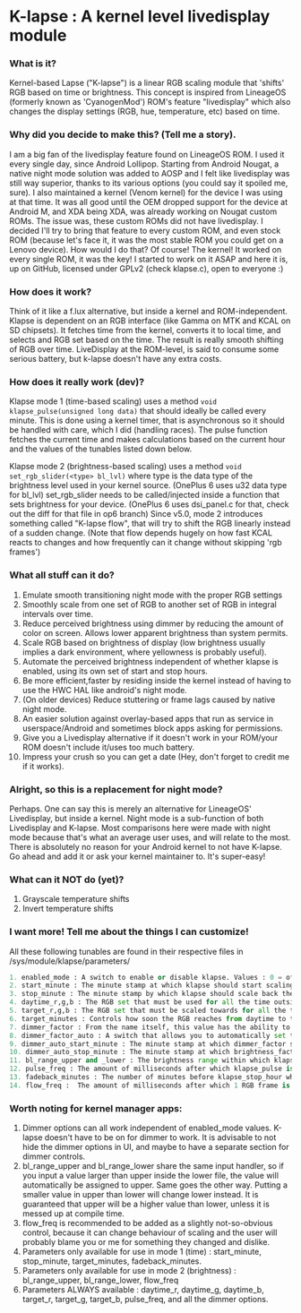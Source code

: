 # K-lapse : A kernel level livedisplay module

### What is it?
Kernel-based Lapse ("K-lapse") is a linear RGB scaling module that 'shifts' RGB based on time or brightness.
This concept is inspired from LineageOS (formerly known as 'CyanogenMod') ROM's feature "livedisplay" which also changes the display settings (RGB, hue, temperature, etc) based on time.

### Why did you decide to make this? (Tell me a story).
I am a big fan of the livedisplay feature found on LineageOS ROM. I used it every single day, since Android Lollipop.
Starting from Android Nougat, a native night mode solution was added to AOSP and I felt like livedisplay was still way superior,
thanks to its various options (you could say it spoiled me, sure). I also maintained a kernel (Venom kernel) for the device I was using at that time.
It was all good until the OEM dropped support for the device at Android M, and XDA being XDA, was already working on Nougat custom ROMs.
The issue was, these custom ROMs did not have livedisplay. I decided I'll try to bring that feature to every custom ROM, and even stock ROM (because let's face it, it was the most stable ROM you could get on a Lenovo device).
How would I do that? Of course! The kernel! It worked on every single ROM, it was the key! I started to work on it ASAP and here it is, up on
GitHub, licensed under GPLv2 (check klapse.c), open to everyone :)

### How does it work?
Think of it like a f.lux alternative, but inside a kernel and ROM-independent.
Klapse is dependent on an RGB interface (like Gamma on MTK and KCAL on SD chipsets).
It fetches time from the kernel, converts it to local time, and selects and RGB set based on the time. The result is really smooth shifting of RGB over time.
LiveDisplay at the ROM-level, is said to consume some serious battery, but k-lapse doesn't have any extra costs.

### How does it really work (dev)?
Klapse mode 1 (time-based scaling) uses a method `void klapse_pulse(unsigned long data)` that should ideally be called every minute.
This is done using a kernel timer, that is asynchronous so it should be handled with care, which I did (handling races).
The pulse function fetches the current time and makes calculations based on the current hour and the values of the tunables listed down below.

Klapse mode 2 (brightness-based scaling) uses a method `void set_rgb_slider(<type> bl_lvl)` where type is the data type of the brightness level used in your kernel source.
(OnePlus 6 uses u32 data type for bl_lvl)
set_rgb_slider needs to be called/injected inside a function that sets brightness for your device.
(OnePlus 6 uses dsi_panel.c for that, check out the diff for that file in op6 branch)
Since v5.0, mode 2 introduces something called "K-lapse flow", that will try to shift the RGB linearly instead of a sudden change.
(Note that flow depends hugely on how fast KCAL reacts to changes and how frequently can it change without skipping 'rgb frames')

### What all stuff can it do?
1. Emulate smooth transitioning night mode with the proper RGB settings
2. Smoothly scale from one set of RGB to another set of RGB in integral intervals over time.
3. Reduce perceived brightness using dimmer by reducing the amount of color on screen. Allows lower apparent brightness than system permits.
4. Scale RGB based on brightness of display (low brightness usually implies a dark environment, where yellowness is probably useful).
5. Automate the perceived brightness independent of whether klapse is enabled, using its own set of start and stop hours.
6. Be more efficient,faster by residing inside the kernel instead of having to use the HWC HAL like android's night mode.
7. (On older devices) Reduce stuttering or frame lags caused by native night mode.
8. An easier solution against overlay-based apps that run as service in userspace/Android and sometimes block apps asking for permissions.
9. Give you a Livedisplay alternative if it doesn't work in your ROM/your ROM doesn't include it/uses too much battery.
10. Impress your crush so you can get a date (Hey, don't forget to credit me if it works).

### Alright, so this is a replacement for night mode?
Perhaps. One can say this is merely an alternative for LineageOS' Livedisplay, but inside a kernel. Night mode is a sub-function of both Livedisplay and K-lapse.
Most comparisons here were made with night mode because that's what an average user uses, and will relate to the most.
There is absolutely no reason for your Android kernel to not have K-lapse. Go ahead and add it or ask your kernel maintainer to. It's super-easy!

### What can it NOT do (yet)?
1. Grayscale temperature shifts
2. Invert temperature shifts

### I want more! Tell me about the things I can customize!
All these following tunables are found in their respective files in /sys/module/klapse/parameters/
```python
1. enabled_mode : A switch to enable or disable klapse. Values : 0 = off, 1 = time mode, 2 = brightness mode
2. start_minute : The minute stamp at which klapse should start scaling the RGB values from daytime to target (see next points). Values : 0-1439
3. stop_minute : The minute stamp by which klapse should scale back the RGB values from target to daytime (see next points). Values : 0-1439
4. daytime_r,g,b : The RGB set that must be used for all the time outside of start and stop minutes range (mode 1), or above bl_range_upper (mode 2)
5. target_r,g,b : The RGB set that must be scaled towards for all the time inside of start and stop minutes range (mode 1), or below bl_range_lower (mode 2)
6. target_minutes : Controls how soon the RGB reaches from daytime to target inside of start and stop hour range. Once target is reached, it remains constant till fadeback_minutes (#13) before stop hour, where target RGB scales back to daytime RGB.
7. dimmer_factor : From the name itself, this value has the ability to bend perception and make your display appear as if it is at a lesser brightness level than it actually is at. It works by reducing the RGB values by the same factor. Values : 10-100, (100 means accurate brightness, 50 means 50% of current intensity, you get it)
8. dimmer_factor_auto : A switch that allows you to automatically set the dimmer factor in a set time range. Value : (read) N/Y (write) 0/1
9. dimmer_auto_start_minute : The minute stamp at which dimmer_factor should be applied. Works only if #8 is 1. Values : 0-1439
10. dimmer_auto_stop_minute : The minute stamp at which brightness_factor should be reverted to 100. Works only if #8 is 1. Values : 0-1439
11. bl_range_upper and _lower : The brightness range within which klapse should scale from daytime to target_rgb. Works only if #1 is 2. Values : MIN_BRIGHTNESS-MAX_BRIGHTNESS
12. pulse_freq : The amount of milliseconds after which klapse_pulse is called. A more developer-targeted tunable. Only works when one or both of #1 and #8 are 1. Values : 50-600000 (Represents 50ms to 10 minutes)
13. fadeback_minutes : The number of minutes before klapse_stop_hour when RGB should start going back to daytime_rgb. Only works when #1 is 1. Values : 0-minutes between #2 and #3
14. flow_freq :  The amount of milliseconds after which 1 RGB frame is shifted. Somewhat developer-targeted parameter. Only works when mode 2 is enabled. Values : 50-600000 (Represents 50ms to 10 minutes)
```

### Worth noting for kernel manager apps:
1. Dimmer options can all work independent of enabled_mode values. K-lapse doesn't have to be on for dimmer to work. It is advisable to not hide the dimmer options in UI, and maybe to have a separate section for dimmer controls.
2. bl_range_upper and bl_range_lower share the same input handler, so if you input a value larger than upper inside the lower file, the value will automatically be assigned to upper. Same goes the other way. Putting a smaller value in upper than lower will change lower instead. It is guaranteed that upper will be a higher value than lower, unless it is messed up at compile time.
3. flow_freq is recommended to be added as a slightly not-so-obvious control, because it can change behaviour of scaling and the user will probably blame you or me for something they changed and dislike.
4. Parameters only available for use in mode 1 (time) : start_minute, stop_minute, target_minutes, fadeback_minutes.
5. Parameters only available for use in mode 2 (brightness) : bl_range_upper, bl_range_lower, flow_freq
6. Parameters ALWAYS available : daytime_r, daytime_g, daytime_b, target_r, target_g, target_b, pulse_freq, and all the dimmer options.
